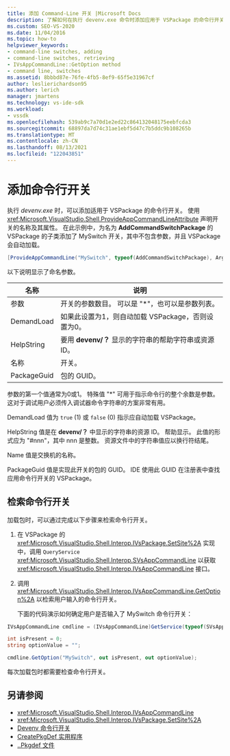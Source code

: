 ```yaml
---
title: 添加 Command-Line 开关 |Microsoft Docs
description: 了解如何在执行 devenv.exe 命令时添加应用于 VSPackage 的命令行开关。
ms.custom: SEO-VS-2020
ms.date: 11/04/2016
ms.topic: how-to
helpviewer_keywords:
- command-line switches, adding
- command-line switches, retrieving
- IVsAppCommandLine::GetOption method
- command line, switches
ms.assetid: 8bbbd87e-76fe-4fb5-8ef9-65f5e31967cf
author: leslierichardson95
ms.author: lerich
manager: jmartens
ms.technology: vs-ide-sdk
ms.workload:
- vssdk
ms.openlocfilehash: 539ab9c7a70d1e2ed22c864132048175eebfcda3
ms.sourcegitcommit: 68897da7d74c31ae1ebf5d47c7b5ddc9b108265b
ms.translationtype: MT
ms.contentlocale: zh-CN
ms.lasthandoff: 08/13/2021
ms.locfileid: "122043851"
---
```

# <a name="add-command-line-switches"></a>添加命令行开关
执行 *devenv.exe* 时，可以添加适用于 VSPackage 的命令行开关。 使用 <xref:Microsoft.VisualStudio.Shell.ProvideAppCommandLineAttribute> 声明开关的名称及其属性。 在此示例中，为名为 **AddCommandSwitchPackage** 的 VSPackage 的子类添加了 MySwitch 开关，其中不包含参数，并且 VSPackage 会自动加载。

```csharp
[ProvideAppCommandLine("MySwitch", typeof(AddCommandSwitchPackage), Arguments = "0", DemandLoad = 1)]
```

 以下说明显示了命名参数。

|名称|说明|
|-|-|
| 参数 | 开关的参数数目。 可以是 "*"，也可以是参数列表。 |
| DemandLoad | 如果此设置为1，则自动加载 VSPackage，否则设置为0。 |
| HelpString | 要用 **devenv/？** 显示的字符串的帮助字符串或资源 ID。 |
| 名称 | 开关。 |
| PackageGuid | 包的 GUID。 |

 参数的第一个值通常为0或1。 特殊值 "*" 可用于指示命令行的整个余数是参数。 这对于调试用户必须传入调试器命令字符串的方案非常有用。

 DemandLoad 值为 `true` (1) 或 `false` (0) 指示应自动加载 VSPackage。

 HelpString 值是在 **devenv/？** 中显示的字符串的资源 ID。 帮助显示。 此值的形式应为 "#nnn"，其中 nnn 是整数。 资源文件中的字符串值应以换行符结尾。

 Name 值是交换机的名称。

 PackageGuid 值是实现此开关的包的 GUID。 IDE 使用此 GUID 在注册表中查找应用命令行开关的 VSPackage。

## <a name="retrieve-command-line-switches"></a>检索命令行开关
 加载包时，可以通过完成以下步骤来检索命令行开关。

1. 在 VSPackage 的 <xref:Microsoft.VisualStudio.Shell.Interop.IVsPackage.SetSite%2A> 实现中，调用 `QueryService` <xref:Microsoft.VisualStudio.Shell.Interop.SVsAppCommandLine> 以获取 <xref:Microsoft.VisualStudio.Shell.Interop.IVsAppCommandLine> 接口。

2. 调用 <xref:Microsoft.VisualStudio.Shell.Interop.IVsAppCommandLine.GetOption%2A> 以检索用户输入的命令行开关。

   下面的代码演示如何确定用户是否输入了 MySwitch 命令行开关：

```csharp
IVsAppCommandLine cmdline = (IVsAppCommandLine)GetService(typeof(SVsAppCommandLine));

int isPresent = 0;
string optionValue = "";

cmdline.GetOption("MySwitch", out isPresent, out optionValue);
```

 每次加载包时都需要检查命令行开关。

## <a name="see-also"></a>另请参阅
- <xref:Microsoft.VisualStudio.Shell.Interop.IVsAppCommandLine>
- <xref:Microsoft.VisualStudio.Shell.Interop.IVsPackage.SetSite%2A>
- [Devenv 命令行开关](../ide/reference/devenv-command-line-switches.md)
- [CreatePkgDef 实用程序](../extensibility/internals/createpkgdef-utility.md)
- [..Pkgdef 文件](https://devblogs.microsoft.com/visualstudio/whats-a-pkgdef-and-why/)
